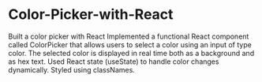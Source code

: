 # Color-Picker-with-React
Built a color picker with React
Implemented a functional React component called ColorPicker that allows users to select a color using an input of type color. The selected color is displayed in real time both as a background and as hex text. Used React state (useState) to handle color changes dynamically. Styled using classNames.